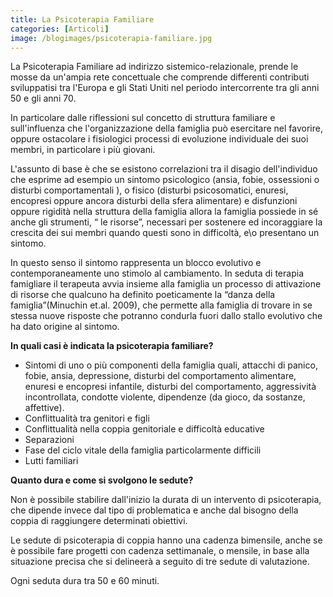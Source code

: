 ```yaml
---
title: La Psicoterapia Familiare
categories: [Articoli]
image: /blogimages/psicoterapia-familiare.jpg
---
```

La Psicoterapia Familiare ad indirizzo sistemico-relazionale, prende le mosse da un'ampia rete concettuale che comprende differenti contributi sviluppatisi tra l'Europa e gli Stati Uniti nel periodo intercorrente tra gli anni 50 e gli anni 70. 

In particolare dalle riflessioni sul concetto di struttura familiare e sull'influenza che l'organizzazione della famiglia può esercitare nel favorire, oppure ostacolare i fisiologici processi di evoluzione individuale dei suoi membri, in particolare i più giovani. 

L'assunto di base è che se esistono correlazioni tra il disagio dell'individuo che esprime ad esempio un sintomo psicologico (ansia, fobie, ossessioni o disturbi comportamentali ), o fisico (disturbi psicosomatici, enuresi, encopresi oppure ancora disturbi della sfera alimentare) e disfunzioni oppure rigidità nella struttura della famiglia allora la famiglia possiede in sé anche gli strumenti, “ le risorse”, necessari per sostenere ed incoraggiare la crescita dei sui membri quando questi sono in difficoltà, e\o presentano un sintomo. 

In questo senso il sintomo rappresenta un blocco evolutivo e contemporaneamente uno stimolo al cambiamento. In seduta di terapia famigliare il terapeuta avvia insieme alla famiglia un processo di attivazione di risorse che qualcuno ha definito  poeticamente la “danza della famiglia”(Minuchin et.al. 2009), che permette alla famiglia di trovare in se stessa nuove risposte che potranno  condurla fuori dallo stallo evolutivo  che ha dato origine al sintomo. 

**In quali casi è indicata la psicoterapia familiare?**

- Sintomi di uno o più componenti della famiglia quali, attacchi di panico, fobie, ansia, depressione, disturbi del comportamento alimentare, enuresi e encopresi infantile, disturbi del comportamento, aggressività incontrollata, condotte violente, dipendenze (da gioco, da sostanze, affettive).
- Conflittualità tra genitori e figli
- Conflittualità nella coppia genitoriale e difficoltà educative
- Separazioni 
- Fase del ciclo vitale della famiglia particolarmente difficili
- Lutti familiari


**Quanto dura e come si svolgono le sedute?**

Non è possibile stabilire dall'inizio la durata di un intervento di psicoterapia, che dipende invece dal tipo di problematica e anche dal bisogno della coppia di raggiungere determinati obiettivi.

Le sedute di psicoterapia di coppia hanno una cadenza bimensile, anche se è possibile fare progetti con cadenza settimanale, o mensile, in base alla situazione precisa che si delineerà a seguito di tre sedute di valutazione.

Ogni seduta dura tra 50 e 60 minuti.  